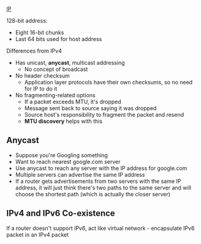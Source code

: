 [IP](OSI%20layers/Network%20Layer/IP/IP.md)

128-bit address:
- Eight 16-bit chunks
- Last 64 bits used for host address

Differences from IPv4
- Has unicast, **anycast**, multicast addressing
	- No concept of broadcast
- No header checksum
	- Application layer protocols have their own checksums, so no need for IP to do it
- No fragmenting-related options
	- If a packet exceeds MTU, it's dropped
	- Message sent back to source saying it was dropped
	- Source host's responsibility to fragment the packet and resend
	- **MTU discovery** helps with this

## Anycast

- Suppose you're Googling something
- Want to reach nearest google.com server
- Use anycast to reach any server with the IP address for google.com
- Multiple servers can advertise the same IP address
- If a router gets advertisements from two servers with the same IP address, it will just think there's two paths to the same server and will choose the shortest path (which is actually the closer server)

## IPv4 and IPv6 Co-existence

If a router doesn't support IPv6, act like virtual network - encapsulate IPv6 packet in an IPv4 packet
